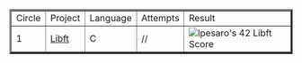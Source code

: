 <table border=3 align="center">
	<tr>
		<td>
			Circle
		</td>
		<td>
			Project
		</td>
		<td>
			Language
		</td>
		<td>
			Attempts
		</td>
		<td>
			Result
		</td>
	</tr>
	<tr>
		<td>
			1
		</td>
		<td>
			<a href="https://github.com/lpesaro/libft">Libft</a>
		</td>
		<td>
			C
		</td>
		<td>
			//
		</td>
		<td>
                    <img src="https://badge42.vercel.app/api/v2/cld0thm5800160fmfijhemq0a/project/2935664" alt="lpesaro's 42 Libft Score" />
		</td>
	</tr>
